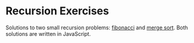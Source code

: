 # Recursion Exercises

Solutions to two small recursion problems: [fibonacci](https://en.wikipedia.org/wiki/Fibonacci_number) and [merge sort](https://en.wikipedia.org/wiki/Merge_sort). Both solutions are written in JavaScript.
